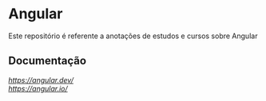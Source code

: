 # Angular

Este repositório é referente a anotações de estudos e cursos sobre Angular

## Documentação
*https://angular.dev/* 
<br>
*https://angular.io/*
